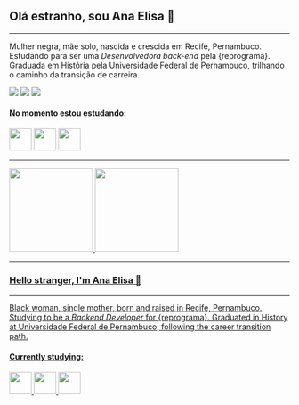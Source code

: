 ## Olá estranho, sou Ana Elisa 👋

-----------------

Mulher negra, mãe solo, nascida e crescida em Recife, Pernambuco. Estudando para ser uma *Desenvolvedora back-end* pela {reprograma}. Graduada em História pela Universidade Federal de Pernambuco, trilhando o caminho da transição de carreira.

<div>
<a href="https://instagram.com/anaelisaq" target="_blank"><img src="https://img.shields.io/badge/-Instagram-%23E4405F?style=for-the-badge&logo=instagram&logoColor=white" target="_blank"></a>
<a href = "mailto:anaelisa.abs@gmail.com"><img src="https://img.shields.io/badge/Gmail-D14836?style=for-the-badge&logo=gmail&logoColor=white" target="_blank"></a>
<a href="https://www.linkedin.com/in/ana-elisa-alexandre" target="_blank"><img src="https://img.shields.io/badge/-LinkedIn-%230077B5?style=for-the-badge&logo=linkedin&logoColor=white" target="_blank"></a>   
</div>

#### No momento estou estudando:

<img src="https://cdn.jsdelivr.net/gh/devicons/devicon/icons/java/java-original.svg" width="40" height="40"/> <img src="https://cdn.jsdelivr.net/gh/devicons/devicon/icons/javascript/javascript-original.svg" width="40" height="40"/> <img src="https://cdn.jsdelivr.net/gh/devicons/devicon/icons/git/git-plain.svg" width="40" height="40"/>
          
_________________

<div>
<a href="https://github.com/anaelisaq">
<img height="150em" src="https://github-readme-stats.vercel.app/api/top-langs/?username=anaelisaq&layout=compact&langs_count=7&theme=vision-friendly-dark"/>
<img height="150em" src="https://github-readme-stats.vercel.app/api?username=anaelisaq&show_icons=true&theme=vision-friendly-dark&include_all_commits=true&count_private=true"/>
</div>
          


-----------------

### Hello stranger, I'm Ana Elisa 👋

-----------------

Black woman, single mother, born and raised in Recife, Pernambuco. Studying to be a *Backend Developer* for {reprograma}. Graduated in History at Universidade Federal de Pernambuco, following the career transition path.

#### Currently studying:
<img src="https://cdn.jsdelivr.net/gh/devicons/devicon/icons/java/java-original.svg" width="40" height="40"/> <img src="https://cdn.jsdelivr.net/gh/devicons/devicon/icons/javascript/javascript-original.svg" width="40" height="40"/> <img src="https://cdn.jsdelivr.net/gh/devicons/devicon/icons/git/git-plain.svg" width="40" height="40"/>
